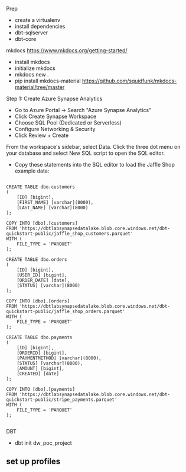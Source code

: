 Prep 
- create a virtualenv 
- install dependencies 
 -  dbt-sqlserver
 -  dbt-core 


mkdocs 
https://www.mkdocs.org/getting-started/
- install mkdocs 
- initialize mkdocs 
- mkdocs new .
- pip install mkdocs-material
https://github.com/squidfunk/mkdocs-material/tree/master





Step 1: Create Azure Synapse Analytics
- Go to Azure Portal → Search "Azure Synapse Analytics"
- Click Create Synapse Workspace
- Choose SQL Pool (Dedicated or Serverless)
- Configure Networking & Security
- Click Review + Create


From the workspace's sidebar, select Data. Click the three dot menu on your database and select New SQL script to open the SQL editor.

- Copy these statements into the SQL editor to load the Jaffle Shop example data:

```

CREATE TABLE dbo.customers
(
    [ID] [bigint],
    [FIRST_NAME] [varchar](8000),
    [LAST_NAME] [varchar](8000)
);

COPY INTO [dbo].[customers]
FROM 'https://dbtlabsynapsedatalake.blob.core.windows.net/dbt-quickstart-public/jaffle_shop_customers.parquet'
WITH (
    FILE_TYPE = 'PARQUET'
);

CREATE TABLE dbo.orders
(
    [ID] [bigint],
    [USER_ID] [bigint],
    [ORDER_DATE] [date],
    [STATUS] [varchar](8000)
);

COPY INTO [dbo].[orders]
FROM 'https://dbtlabsynapsedatalake.blob.core.windows.net/dbt-quickstart-public/jaffle_shop_orders.parquet'
WITH (
    FILE_TYPE = 'PARQUET'
);

CREATE TABLE dbo.payments
(
    [ID] [bigint],
    [ORDERID] [bigint],
    [PAYMENTMETHOD] [varchar](8000),
    [STATUS] [varchar](8000),
    [AMOUNT] [bigint],
    [CREATED] [date]
);

COPY INTO [dbo].[payments]
FROM 'https://dbtlabsynapsedatalake.blob.core.windows.net/dbt-quickstart-public/stripe_payments.parquet'
WITH (
    FILE_TYPE = 'PARQUET'
);


```



DBT 
- dbt init dw_poc_project

set up profiles 
- 

